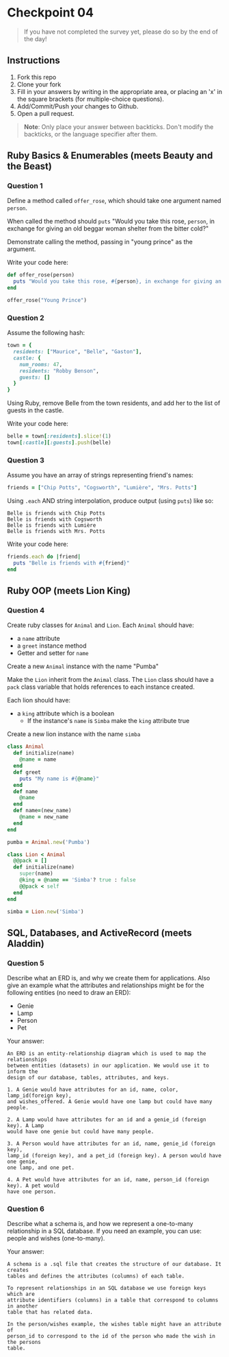 # Checkpoint 04

> If you have not completed the survey yet,
please do so by the end of the day!

## Instructions

1. Fork this repo
2. Clone your fork
3. Fill in your answers by writing in the appropriate area, or placing an 'x' in
the square brackets (for multiple-choice questions).
4. Add/Commit/Push your changes to Github.
5. Open a pull request.

> **Note**: Only place your answer between backticks. Don't modify the backticks,
or the language specifier after them.

## Ruby Basics & Enumerables (meets Beauty and the Beast)

### Question 1

Define a method called `offer_rose`, which should take one argument named `person`.

When called the method should `puts` "Would you take this rose, `person`, in exchange for giving an old beggar woman shelter from the bitter cold?"

Demonstrate calling the method, passing in "young prince" as the argument.

Write your code here:
```ruby
def offer_rose(person)
  puts "Would you take this rose, #{person}, in exchange for giving an old beggar woman shelter from the bitter cold?"
end

offer_rose("Young Prince")
```

### Question 2

Assume the following hash:

```ruby
town = {
  residents: ["Maurice", "Belle", "Gaston"],
  castle: {
    num_rooms: 47,
    residents: "Robby Benson",
    guests: []
  }
}
```

Using Ruby, remove Belle from the town residents, and
add her to the list of guests in the castle.

Write your code here:
```ruby
belle = town[:residents].slice!(1)
town[:castle][:guests].push(belle)
```

### Question 3

Assume you have an array of strings representing friend's names:

```ruby
friends = ["Chip Potts", "Cogsworth", "Lumière", "Mrs. Potts"]
```

Using `.each` AND string interpolation, produce output (using `puts`) like so:

```
Belle is friends with Chip Potts
Belle is friends with Cogsworth
Belle is friends with Lumière
Belle is friends with Mrs. Potts
```

Write your code here:
```ruby
friends.each do |friend|
  puts "Belle is friends with #{friend}"
end

```
## Ruby OOP (meets Lion King)

### Question 4

Create ruby classes for `Animal` and `Lion`.
Each `Animal` should have:

- a `name` attribute
- a `greet` instance method
- Getter and setter for `name`

Create a new `Animal` instance with the name "Pumba"

Make the `Lion` inherit from the `Animal` class.
The `Lion` class should have a `pack` class variable that holds references to each instance created.

Each lion should have:
- a `king` attribute which is a boolean
  - If the instance's `name` is `Simba` make the `king` attribute true

Create a new lion instance with the name `simba`

```ruby
class Animal
  def initialize(name)
    @name = name
  end
  def greet
    puts "My name is #{@name}"
  end
  def name
    @name
  end
  def name=(new_name)
    @name = new_name
  end
end

pumba = Animal.new('Pumba')

class Lion < Animal
  @@pack = []
  def initialize(name)
    super(name)
    @king = @name == 'Simba'? true : false
    @@pack < self
  end
end

simba = Lion.new('Simba')
```

## SQL, Databases, and ActiveRecord (meets Aladdin)

### Question 5

Describe what an ERD is, and why we create them for applications. Also give an
example what the attributes and relationships might be for the following
entities (no need to draw an ERD):
* Genie
* Lamp
* Person
* Pet

Your answer:
```
An ERD is an entity-relationship diagram which is used to map the relationships
between entities (datasets) in our application. We would use it to inform the
design of our database, tables, attributes, and keys.

1. A Genie would have attributes for an id, name, color, lamp_id(foreign key),
and wishes_offered. A Genie would have one lamp but could have many people.

2. A Lamp would have attributes for an id and a genie_id (foreign key). A Lamp
would have one genie but could have many people.

3. A Person would have attributes for an id, name, genie_id (foreign key),
lamp_id (foreign key), and a pet_id (foreign key). A person would have one genie,
one lamp, and one pet.

4. A Pet would have attributes for an id, name, person_id (foreign key). A pet would
have one person.

```

### Question 6

Describe what a schema is, and how we represent a one-to-many relationship in a
SQL database. If you need an example, you can use: people and wishes
(one-to-many).

Your answer:
```
A schema is a .sql file that creates the structure of our database. It creates
tables and defines the attributes (columns) of each table.

To represent relationships in an SQL database we use foreign keys which are
attribute identifiers (columns) in a table that correspond to columns in another
table that has related data.

In the person/wishes example, the wishes table might have an attribute of
person_id to correspond to the id of the person who made the wish in the persons
table.
```

